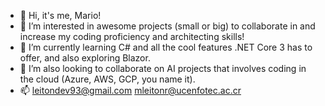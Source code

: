 - 👋 Hi, it's me, Mario!
- 👀 I’m interested in awesome projects (small or big) to collaborate in and increase my coding proficiency and architecting skills!
- 🌱 I’m currently learning C# and all the cool features .NET Core 3 has to offer, and also exploring Blazor.
- 💞️ I’m also looking to collaborate on AI projects that involves coding in the cloud (Azure, AWS, GCP, you name it).
- 📫 leitondev93@gmail.com <OR> mleitonr@ucenfotec.ac.cr
